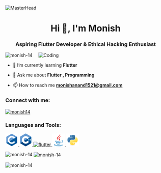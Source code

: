![MasterHead](https://miro.medium.com/v2/resize:fit:3200/1*vkfI4nFNheC5v0p7wzDtGg.gif)

<h1 align="center">Hi 👋, I'm Monish</h1>
<h3 align="center">Aspiring Flutter Developer & Ethical Hacking Enthusiast</h3>
<img align="right" alt="Coding" width="400" src="https://user-images.githubusercontent.com/75851313/151668395-5591532b-28da-46a6-9476-7c9694bcb60e.gif">

<p align="left"> <img src="https://komarev.com/ghpvc/?username=monish-14&label=Profile%20views&color=0e75b6&style=flat" alt="monish-14" /> </p>

- 🌱 I’m currently learning **Flutter**

- 💬 Ask me about **Flutter , Programming**

- 📫 How to reach me **monishanand1521@gmail.com**

<h3 align="left">Connect with me:</h3>
<p align="left">
<a href="https://linkedin.com/in/monish14" target="blank"><img align="center" src="https://raw.githubusercontent.com/rahuldkjain/github-profile-readme-generator/master/src/images/icons/Social/linked-in-alt.svg" alt="monish14" height="30" width="40" /></a>
</p>

<h3 align="left">Languages and Tools:</h3>
<p align="left"> <a href="https://www.cprogramming.com/" target="_blank" rel="noreferrer"> <img src="https://raw.githubusercontent.com/devicons/devicon/master/icons/c/c-original.svg" alt="c" width="40" height="40"/> </a> <a href="https://www.w3schools.com/cpp/" target="_blank" rel="noreferrer"> <img src="https://raw.githubusercontent.com/devicons/devicon/master/icons/cplusplus/cplusplus-original.svg" alt="cplusplus" width="40" height="40"/> </a> <a href="https://flutter.dev" target="_blank" rel="noreferrer"> <img src="https://www.vectorlogo.zone/logos/flutterio/flutterio-icon.svg" alt="flutter" width="40" height="40"/> </a> <a href="https://www.java.com" target="_blank" rel="noreferrer"> <img src="https://raw.githubusercontent.com/devicons/devicon/master/icons/java/java-original.svg" alt="java" width="40" height="40"/> </a> <a href="https://www.python.org" target="_blank" rel="noreferrer"> <img src="https://raw.githubusercontent.com/devicons/devicon/master/icons/python/python-original.svg" alt="python" width="40" height="40"/> </a> </p>

<p><img align="left" src="https://github-readme-stats.vercel.app/api/top-langs?username=monish-14&show_icons=true&locale=en&layout=compact" alt="monish-14" /></p>

<p>&nbsp;<img align="center" src="https://github-readme-stats.vercel.app/api?username=monish-14&show_icons=true&locale=en" alt="monish-14" /></p>

<p><img align="center" src="https://github-readme-streak-stats.herokuapp.com/?user=monish-14&" alt="monish-14" /></p>
